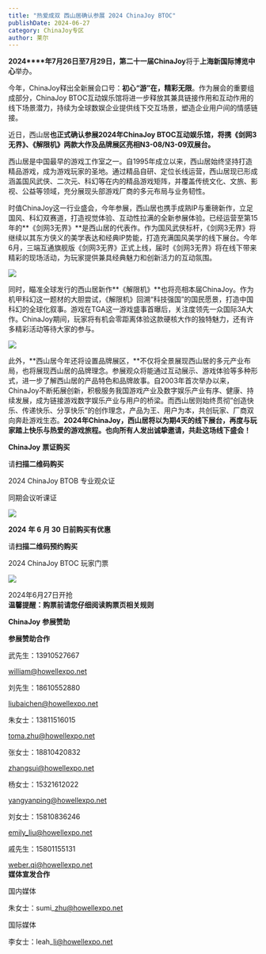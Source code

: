 ```yaml
---
title: "热爱成双 西山居确认参展 2024 ChinaJoy BTOC"
publishDate: 2024-06-27
category: ChinaJoy专区
author: 莱尔
---
```


**2024****年7月26日至7月29日，**第二十一届**ChinaJoy**将于**上海新国际博览中心**举办。

今年，ChinaJoy释出全新展会口号：**初心“游”在，精彩无限**。作为展会的重要组成部分，ChinaJoy BTOC互动娱乐馆将进一步释放其兼具链接作用和互动作用的线下场景潜力，持续为全球数娱企业提供线下交互场景，塑造企业用户间的情感链接。

近日，西山居**也正式确认参展2024年ChinaJoy BTOC互动娱乐馆，将携《**剑网3无界**》、《解限机》两款大作及品牌展区亮相N3-08/N3-09双展台。**

西山居是中国最早的游戏工作室之一。自1995年成立以来，西山居始终坚持打造精品游戏，成为游戏玩家的圣地。通过精品自研、定位长线运营，西山居现已形成涵盖国风武侠、二次元、科幻等在内的精品游戏矩阵，并覆盖传统文化、文旅、影视、公益等领域，充分展现头部游戏厂商的多元布局与业务韧性。

时值ChinaJoy这一行业盛会，今年参展，西山居也携手成熟IP与重磅新作，立足国风、科幻双赛道，打造视觉体验、互动性拉满的全新参展体验。已经运营至第15年的**《剑网3无界》**是西山居的代表作。作为国风武侠标杆，《剑网3无界》将继续以其东方侠义的美学表达和经典IP势能，打造充满国风美学的线下展台。今年6月，三端互通旗舰版《剑网3无界》正式上线，届时《剑网3无界》将在线下带来精彩的现场活动，为玩家提供兼具经典魅力和创新活力的互动氛围。

![](https://ec-net-1251389766.cos.ap-shanghai.myqcloud.com/wp-content/uploads/2024/06/20240627211035207-1024x576.jpg)

同时，瞄准全球发行的西山居新作**《解限机》**也将亮相本届ChinaJoy。作为机甲科幻这一题材的大胆尝试，《解限机》回溯“科技强国”的国民愿景，打造中国科幻的全球化叙事。游戏在TGA这一游戏盛事首曝后，关注度领先一众国际3A大作。ChinaJoy期间，玩家将有机会零距离体验这款硬核大作的独特魅力，还有许多精彩活动等待大家的参与。

![](https://ec-net-1251389766.cos.ap-shanghai.myqcloud.com/wp-content/uploads/2024/06/20240627211041558.jpg)

此外，**西山居今年还将设置品牌展区，**不仅将全景展现西山居的多元产业布局，也将展现西山居的品牌理念。参展观众将能通过互动展示、游戏体验等多种形式，进一步了解西山居的产品特色和品牌故事。自2003年首次举办以来，ChinaJoy不断拓展创新，积极服务我国游戏产业及数字娱乐产业有序、健康、持续发展，成为链接游戏数字娱乐产业与用户的桥梁。而西山居则始终贯彻”创造快乐、传递快乐、分享快乐“的创作理念，产品为王、用户为本，共创玩家、厂商双向奔赴游戏生态。**2024年ChinaJoy，西山居将以为期4天的线下展台，再度与玩家踏上快乐与热爱的游戏旅程。也向所有人发出诚挚邀请，共赴这场线下盛会！**

**ChinaJoy** **票证购买**

  
请**扫描二维码购买**

2024 ChinaJoy BTOB 专业观众证

同期会议听课证

![](https://ec-net-1251389766.cos.ap-shanghai.myqcloud.com/wp-content/uploads/2024/06/20240627211042790.png)

**2024** **年 6 月 30 日前购买有优惠**

请**扫描二维码预约购买**

2024 ChinaJoy BTOC 玩家门票

![](https://ec-net-1251389766.cos.ap-shanghai.myqcloud.com/wp-content/uploads/2024/06/20240627211044252.png)

2024年6月27日开抢  
**温馨提醒：购票前请您仔细阅读购票页相关规则**

**ChinaJoy** **参展赞助**

**参展赞助合作**

武先生：13910527667

[william@howellexpo.net](mailto:william@howellexpo.net)

刘先生：18610552880

[liubaichen@howellexpo.net](mailto:liubaichen@howellexpo.net)

朱女士：13811516015

[toma.zhu@howellexpo.net](mailto:toma.zhu@howellexpo.net)

张女士：18810420832

[zhangsui@howellexpo.net](mailto:zhangsui@howellexpo.net)

杨女士：15321612022

[yangyanping@howellexpo.net](mailto:yangyanping@howellexpo.net)

刘女士：15810836246

[emily\_liu@howellexpo.net](mailto:emily_liu@howellexpo.net)

戚先生：15801155131

weber.qi@howellexpo.net  
**媒体宣发合作**

国内媒体

朱女士：sumi\_zhu@howellexpo.net

国际媒体

李女士：leah\_li@howellexpo.net
